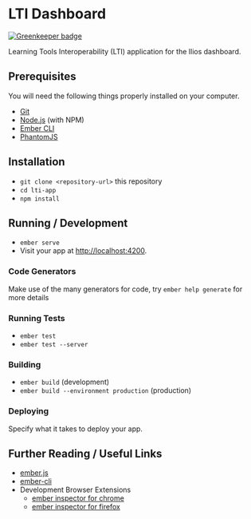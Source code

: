 # LTI Dashboard

[![Greenkeeper badge](https://badges.greenkeeper.io/ilios/lti-dashboard.svg)](https://greenkeeper.io/)

Learning Tools Interoperability (LTI) application for the Ilios dashboard.

## Prerequisites

You will need the following things properly installed on your computer.

* [Git](https://git-scm.com/)
* [Node.js](https://nodejs.org/) (with NPM)
* [Ember CLI](https://ember-cli.com/)
* [PhantomJS](http://phantomjs.org/)

## Installation

* `git clone <repository-url>` this repository
* `cd lti-app`
* `npm install`

## Running / Development

* `ember serve`
* Visit your app at [http://localhost:4200](http://localhost:4200).

### Code Generators

Make use of the many generators for code, try `ember help generate` for more details

### Running Tests

* `ember test`
* `ember test --server`

### Building

* `ember build` (development)
* `ember build --environment production` (production)

### Deploying

Specify what it takes to deploy your app.

## Further Reading / Useful Links

* [ember.js](http://emberjs.com/)
* [ember-cli](https://ember-cli.com/)
* Development Browser Extensions
  * [ember inspector for chrome](https://chrome.google.com/webstore/detail/ember-inspector/bmdblncegkenkacieihfhpjfppoconhi)
  * [ember inspector for firefox](https://addons.mozilla.org/en-US/firefox/addon/ember-inspector/)

